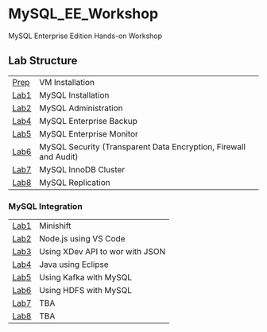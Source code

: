 # MySQL_EE_Workshop
MySQL Enterprise Edition Hands-on Workshop
## Lab Structure
|  | |
| ------------- | ------------------------------------------------------- |
| [Prep](Prep) | VM Installation
| [Lab1](Lab1) | MySQL Installation
| [Lab2](Lab2) | MySQL Administration     
| [Lab4](Lab4) | MySQL Enterprise Backup
| [Lab5](Lab5) | MySQL Enterprise Monitor
| [Lab6](Lab6) | MySQL Security (Transparent Data Encryption, Firewall and Audit)
| [Lab7](Lab7) | MySQL InnoDB Cluster
| [Lab8](Lab8) | MySQL Replication

### MySQL Integration
|  | |
| ------------- | ------------------------------------------------------- |
| [Lab1](Lab1) | Minishift
| [Lab2](Lab2) | Node.js using VS Code    
| [Lab3](Lab3) | Using XDev API to wor with JSON
| [Lab4](Lab4) | Java using Eclipse
| [Lab5](Lab5) | Using Kafka with MySQL
| [Lab6](Lab6) | Using HDFS with MySQL
| [Lab7](Lab7) | TBA
| [Lab8](Lab8) | TBA


